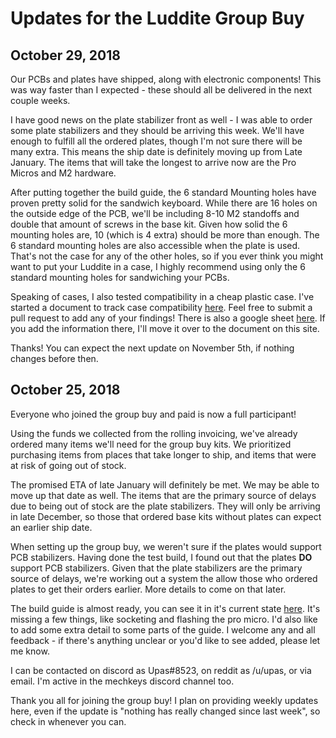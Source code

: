 # Updates for the Luddite Group Buy

## October 29, 2018
Our PCBs and plates have shipped, along with electronic components! This was way faster than I expected - these should all be delivered in the next couple weeks.

I have good news on the plate stabilizer front as well - I was able to order some plate stabilizers and they should be arriving this week. We'll have enough to fulfill all the ordered plates, though I'm not sure there will be many extra. This means the ship date is definitely moving up from Late January. The items that will take the longest to arrive now are the Pro Micros and M2 hardware.

After putting together the build guide, the 6 standard Mounting holes have proven pretty solid for the sandwich keyboard. While there are 16 holes on the outside edge of the PCB, we'll be including 8-10 M2 standoffs and double that amount of screws in the base kit. Given how solid the 6 mounting holes are, 10 (which is 4 extra) should be more than enough. The 6 standard mounting holes are also accessible when the plate is used. That's not the case for any of the other holes, so if you ever think you might want to put your Luddite in a case, I highly recommend using only the 6 standard mounting holes for sandwiching your PCBs.

Speaking of cases, I also tested compatibility in a cheap plastic case. I've started a document to track case compatibility [here](../case_compat.md). Feel free to submit a pull request to add any of your findings! There is also a google sheet [here](https://docs.google.com/spreadsheets/d/1vfqxFTUa8v4VEHw5i9PEsweAgG-jUHJPKpPGdXEKyr4/edit#gid=0). If you add the information there, I'll move it over to the document on this site.

Thanks! You can expect the next update on November 5th, if nothing changes before then.

## October 25, 2018
Everyone who joined the group buy and paid is now a full participant!

Using the funds we collected from the rolling invoicing, we've already ordered many items we'll need for the group buy kits. We prioritized purchasing items from places that take longer to ship, and items that were at risk of going out of stock.

The promised ETA of late January will definitely be met. We may be able to move up that date as well. The items that are the primary source of delays due to being out of stock are the plate stabilizers. They will only be arriving in late December, so those that ordered base kits without plates can expect an earlier ship date.

When setting up the group buy, we weren't sure if the plates would support PCB stabilizers. Having done the test build, I found out that the plates **DO** support PCB stabilizers. Given that the plate stabilizers are the primary source of delays, we're working out a system the allow those who ordered plates to get their orders earlier. More details to come on that later.

The build guide is almost ready, you can see it in it's current state [here](../build_guide.md). It's missing a few things, like socketing and flashing the pro micro. I'd also like to add some extra detail to some parts of the guide. I welcome any and all feedback - if there's anything unclear or you'd like to see added, please let me know.

I can be contacted on discord as Upas#8523, on reddit as /u/upas, or via email. I'm active in the mechkeys discord channel too.

Thank you all for joining the group buy! I plan on providing weekly updates here, even if the update is "nothing has really changed since last week", so check in whenever you can.

